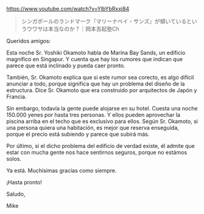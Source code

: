 https://www.youtube.com/watch?v=YlbYbRxxj84

> シンガポールのランドマーク『マリーナベイ・サンズ』が傾いているというウワサは本当なのか？｜岡本吉起塾Ch

Queridos amigos:

Esta noche Sr. Yoshiki Okamoto habla de Marina Bay Sands, un edificio magnifico en Singapur. Y cuenta que hay los rumores que indican que parece que está inclinado y pueda caer pronto. 

También, Sr. Okamoto explica que si este rumor sea corecto, es algo difícil anunciar a todo, porque significa que hay un problema del diseño de la estructura. Dice Sr. Okamoto que era construido por arquitectos de Japón y Francia.

Sin embargo, todavía la gente puede alojarse en su hotel. Cuesta una noche 150.000 yenes por hasta tres personas. Y ellos pueden aprovechar la piscina arriba en el techo que es exclusivo para ellos. Según Sr. Okamoto, si una persona quiera una habitación, es mejor que reserva enseguida, porque el precio está subiendo y parece que subirá más.

Por último, si el dicho problema del edificio de verdad existe, él admite que estar con mucha gente nos hace sentirnos seguros, porque no estámos solos.

Ya está. Muchísimas gracias como siempre.

¡Hasta pronto!

Saludo,

Mike
